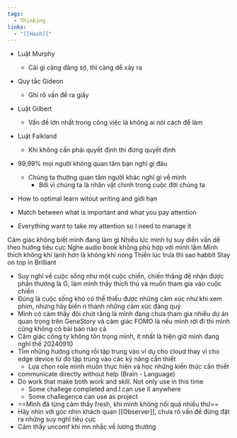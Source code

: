 ```yaml
---
tags:
  - Thinking
links:
  - "[[Hash]]"
---
```

- Luật Murphy
	- Cái gì càng đáng sợ, thì càng dễ xảy ra
- Quy tắc Gideon
	- Ghi rõ vấn đề ra giấy 
- Luật Gilbert
	- Vấn đề lớn nhất trong công việc là không ai nói cách để làm
- Luật Falkland
	- Khi không cần phải quyết định thì đừng quyết định 

- 99,99% mọi người không quan tâm bạn nghĩ gì đâu
	- Chúng ta thường quan tâm người khác nghĩ gì về mình
		- Bởi vì chúng ta là nhân vật chính trong cuộc đời chúng ta

- How to optimal learn witout writing and giới hạn
- Match between what is important and what you pay attention
- Everything want to take my attention so I need to manage it

Cảm giác không biết mình đang làm gì
Nhiều lức mình tự suy diễn vấn dề theo hướng tiêu cực
Nghe audio book không phù hợp với mình lắm
Mình thích không khí lạnh hơn là không khí nóng 
Thiền lúc trưa thì sao habbit
Stay on top in Brilliant
- Suy nghĩ về cuộc sống như một cuộc chiến, chiến thắng để nhận được phần thường là G, làm mình thấy thích thú và muốn tham gia vào cuộc chiến
- Đúng là cuộc sống khó có thể thiếu được những cảm xúc như khi xem phim, nhưng hãy biến n thành những cảm xúc đáng quý
- Mình có cảm thấy đôi chút rằng là mình đang chưa tham gia nhiều dự án quan trọng trên GeneStory và cảm giác FOMO là nếu mình rời đi thì mình cũng không có bài báo nào cả
- Cảm giác công ty không tôn trọng mình, ít nhất là hiện giờ mình đang nghĩ thế 20240910
- TÌm những hướng chung rồi tập trung vào ví dụ cho cloud thay vì cho edge device từ đó tập trung vào các kỹ năng cần thiết 
	- Lựa chọn role mình muốn thực hiện và học những kiến thức cần thiết
- communicate directly without help (Brain - Language)
- Do work that make both work and skill. Not only use in this time
	- Some challege completed and I can use it anywhere
	- Some challegence can use as project
- ==Mình đã từng cảm thấy fresh, khi mình không nối quá nhiều thứ==
- Hãy nhìn với góc nhìn khách quan [[Observer]], chưa rõ vấn đề đừng đặt ra những suy nghĩ tiêu cực
- Cảm thấy uncomf khi mn nhắc về lương thưởng